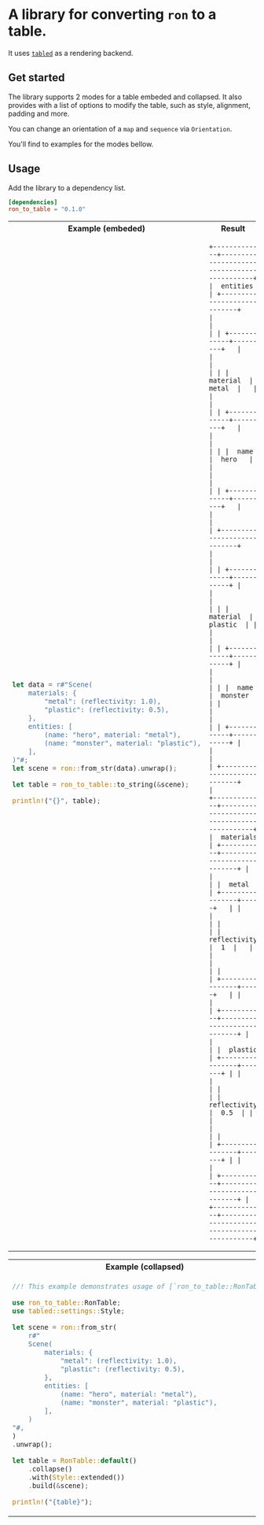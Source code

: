 # A library for converting `ron` to a table.

It uses [`tabled`](https://github.com/zhiburt/tabled) as a rendering backend.

## Get started

The library supports 2 modes for a table embeded and collapsed.
It also provides with a list of options to modify the table, such as style, alignment, padding and more.

You can change an orientation of a `map` and `sequence` via `Orientation`.

You'll find to examples for the modes bellow.

## Usage

Add the library to a dependency list.

```toml
[dependencies]
ron_to_table = "0.1.0"
```

<table>
<tr>
<th> Example (embeded) </th>
<th> Result </th>
</tr>
<tr>
<td>

```rust
let data = r#"Scene(
    materials: {
        "metal": (reflectivity: 1.0),
        "plastic": (reflectivity: 0.5),
    },
    entities: [
        (name: "hero", material: "metal"),
        (name: "monster", material: "plastic"),
    ],
)"#;
let scene = ron::from_str(data).unwrap();

let table = ron_to_table::to_string(&scene);

println!("{}", table);
```

</td>
<td style="vertical-align: top;">

```text
+-------------+--------------------------------------------+
|  entities   | +----------------------------+             |
|             | | +------------+---------+   |             |
|             | | |  material  |  metal  |   |             |
|             | | +------------+---------+   |             |
|             | | |  name      |  hero   |   |             |
|             | | +------------+---------+   |             |
|             | +----------------------------+             |
|             | | +------------+-----------+ |             |
|             | | |  material  |  plastic  | |             |
|             | | +------------+-----------+ |             |
|             | | |  name      |  monster  | |             |
|             | | +------------+-----------+ |             |
|             | +----------------------------+             |
+-------------+--------------------------------------------+
|  materials  | +-----------+----------------------------+ |
|             | |  metal    | +----------------+-----+   | |
|             | |           | |  reflectivity  |  1  |   | |
|             | |           | +----------------+-----+   | |
|             | +-----------+----------------------------+ |
|             | |  plastic  | +----------------+-------+ | |
|             | |           | |  reflectivity  |  0.5  | | |
|             | |           | +----------------+-------+ | |
|             | +-----------+----------------------------+ |
+-------------+--------------------------------------------+
```

</td>
</tr>
</table>

<table>
<tr>
<th> Example (collapsed) </th>
<th> Result </th>
</tr>
<tr>
<td>

```rust
//! This example demonstrates usage of [`ron_to_table::RonTable`].

use ron_to_table::RonTable;
use tabled::settings::Style;

let scene = ron::from_str(
    r#"
    Scene(
        materials: {
            "metal": (reflectivity: 1.0),
            "plastic": (reflectivity: 0.5),
        },
        entities: [
            (name: "hero", material: "metal"),
            (name: "monster", material: "plastic"),
        ],
    )
"#,
)
.unwrap();

let table = RonTable::default()
    .collapse()
    .with(Style::extended())
    .build(&scene);

println!("{table}");
```

</td>
<td style="vertical-align: top;">

```text
╔═══════════╦══════════╦═══════════════════╗
║ entities  ║ material ║ metal             ║
║           ╠══════════╬═══════════════════╣
║           ║ name     ║ hero              ║
║           ╠══════════╬═══════════════════╣
║           ║ material ║ plastic           ║
║           ╠══════════╬═══════════════════╣
║           ║ name     ║ monster           ║
╠═══════════╬═════════╦╩═════════════╦═════╣
║ materials ║ metal   ║ reflectivity ║ 1   ║
║           ╠═════════╬══════════════╬═════╣
║           ║ plastic ║ reflectivity ║ 0.5 ║
╚═══════════╩═════════╩══════════════╩═════╝
```
